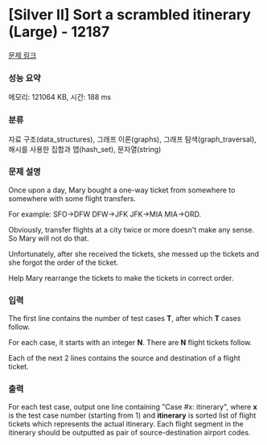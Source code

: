 # [Silver II] Sort a scrambled itinerary (Large) - 12187 

[문제 링크](https://www.acmicpc.net/problem/12187) 

### 성능 요약

메모리: 121064 KB, 시간: 188 ms

### 분류

자료 구조(data_structures), 그래프 이론(graphs), 그래프 탐색(graph_traversal), 해시를 사용한 집합과 맵(hash_set), 문자열(string)

### 문제 설명

<p>Once upon a day, Mary bought a one-way ticket from somewhere to somewhere with some flight transfers.</p>

<p>For example: SFO->DFW DFW->JFK JFK->MIA MIA->ORD.</p>

<p>Obviously, transfer flights at a city twice or more doesn't make any sense. So Mary will not do that.</p>

<p>Unfortunately, after she received the tickets, she messed up the tickets and she forgot the order of the ticket.</p>

<p>Help Mary rearrange the tickets to make the tickets in correct order.</p>

### 입력 

 <p>The first line contains the number of test cases <b>T</b>, after which <b>T</b> cases follow.</p>

<p>For each case, it starts with an integer <b>N</b>. There are <b>N</b> flight tickets follow.</p>

<p>Each of the next 2 lines contains the source and destination of a flight ticket.</p>

### 출력 

 <p>For each test case, output one line containing "Case #x: itinerary", where <b>x</b> is the test case number (starting from 1) and <b>itinerary</b> is sorted list of flight tickets which represents the actual itinerary. Each flight segment in the itinerary should be outputted as pair of source-destination airport codes.</p>


